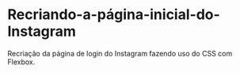 # Recriando-a-página-inicial-do-Instagram
Recriação da página de login do Instagram fazendo uso do CSS com Flexbox.
